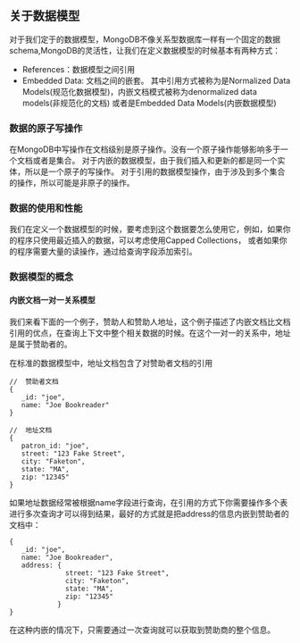 ## 关于数据模型
对于我们定于的数据模型，MongoDB不像关系型数据库一样有一个固定的数据schema,MongoDB的灵活性，让我们在定义数据模型的时候基本有两种方式：
* References：数据模型之间引用
* Embedded Data: 文档之间的嵌套。
其中引用方式被称为是Normalized Data Models(规范化数据模型)，内嵌文档模式被称为denormalized data models(非规范化的文档)
或者是Embedded Data Models(内嵌数据模型)

### 数据的原子写操作
在MongoDB中写操作在文档级别是原子操作。没有一个原子操作能够影响多于一个文档或者是集合。
对于内嵌的数据模型，由于我们插入和更新的都是同一个实体，所以是一个原子的写操作。
对于引用的数据模型操作，由于涉及到多个集合的操作，所以可能是非原子的操作。

### 数据的使用和性能
我们在定义一个数据模型的时候，要考虑到这个数据要怎么使用它，例如，如果你的程序只使用最近插入的数据，可以考虑使用Capped Collections，
或者如果你的程序需要大量的读操作，通过给查询字段添加索引。

### 数据模型的概念

#### 内嵌文档一对一关系模型
我们来看下面的一个例子，赞助人和赞助人地址，这个例子描述了内嵌文档比文档引用的优点，在查询上下文中整个相关数据的时候。在这个一对一的关系中，地址是属于赞助者的。

在标准的数据模型中，地址文档包含了对赞助者文档的引用
```
//  赞助者文档
{
   _id: "joe",
   name: "Joe Bookreader"
}

//  地址文档
{
   patron_id: "joe",
   street: "123 Fake Street",
   city: "Faketon",
   state: "MA",
   zip: "12345"
}
```
如果地址数据经常被根据name字段进行查询，在引用的方式下你需要操作多个表进行多次查询才可以得到结果，最好的方式就是把address的信息内嵌到赞助者的文档中：
```
{
   _id: "joe",
   name: "Joe Bookreader",
   address: {
              street: "123 Fake Street",
              city: "Faketon",
              state: "MA",
              zip: "12345"
            }
}
```
在这种内嵌的情况下，只需要通过一次查询就可以获取到赞助商的整个信息。
#### 
